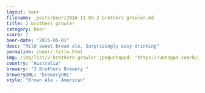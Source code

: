 ```yaml
---
layout: beer
filename: _posts/beer/2016-11-09-2-brothers-growler.md
title: 2 brothers growler
category: beer
score: 7
beer-date: "2015-05-01"
desc: "Mild sweet brown ale. Surprisingly easy drinking"
permalink: /beer/:title.html
img: /img/list/2-brothers-growler.jpeguntappd: "https://untappd.com/b/2-brothers-brewery--growler/13394"
country: "Australia"
brewery: "2 Brothers Brewery "
breweryURL: "breweryURL"
style: "Brown Ale - American"
---
```

